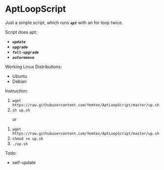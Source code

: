AptLoopScript
=======

Just a simple script, which runs _**`apt`**_ with an for loop twice.  

Script does apt:  

  * _**`update`**_
  * _**`upgrade`**_
  * _**`full-upgrade`**_
  * _**`autoremove`**_
  
Working Linux Distributions:

  * Ubuntu
  * Debian

Instruction:  

1.  ```wget https://raw.githubusercontent.com/Yemtex/AptLoopScript/master/up.sh```  
2.  ```sh up.sh```  

&nbsp;&nbsp;&nbsp;&nbsp;&nbsp;&nbsp;or

1.  ```wget https://raw.githubusercontent.com/Yemtex/AptLoopScript/master/up.sh```  
2.  ```chmod +x up.sh```  
3.  ```./up.sh```  

Todo:
- self-update
